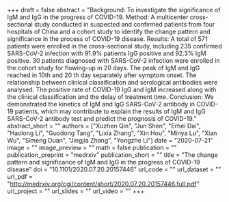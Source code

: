 +++
draft = false
abstract = "Background: To investigate the significance of IgM and IgG in the progress of COVID-19. Method: A multicenter cross-sectional study conducted in suspected and confirmed patients from four hospitals of China and a cohort study to identify the change pattern and significance in the process of COVID-19 disease. Results: A total of 571 patients were enrolled in the cross-sectional study, including 235 confirmed SARS-CoV-2 infection with 91.9% patients IgG positive and 92.3% IgM positive. 30 patients diagnosed with SARS-CoV-2 infection were enrolled in the cohort study for flowing-up in 20 days. The peak of IgM and IgG reached in 10th and 20 th day separately after symptom onset. The relationship between clinical classification and serological antibodies were analysed. The positive rate of COVID-19 IgG and IgM increased along with the clinical classification and the delay of treatment time. Conclusion: We demonstrated the kinetics of IgM and IgG SARS-CoV-2 antibody in COVID-19 patients, which may contribute to explain the results of IgM and IgG SARS-CoV-2 antibody test and predict the prognosis of COVID-19."
abstract_short = ""
authors = ["Xuzhen Qin", "Jun Shen", "Erhei Dai", "Haolong Li", "Guodong Tang", "Lixia Zhang", "Xin Hou", "Minya Lu", "Xian Wu", "Simeng Duan", "Jingjia Zhang", "Yongzhe Li"]
date = "2020-07-21"
image = ""
image_preview = ""
math = false
publication = ""
publication_preprint = "medrxiv"
publication_short = ""
title = "The change pattern and significance of IgM and IgG in the progress of COVID-19 disease"
doi = "10.1101/2020.07.20.20157446"
url_code = ""
url_dataset = ""
url_pdf = "http://medrxiv.org/cgi/content/short/2020.07.20.20157446.full.pdf"
url_project = ""
url_slides = ""
url_video = ""
+++